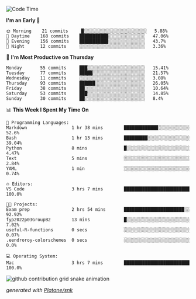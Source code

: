 <!--START_SECTION:waka-->
![Code Time](http://img.shields.io/badge/Code%20Time-195%20hrs%2013%20mins-blue)

**I'm an Early 🐤** 

```text
🌞 Morning    21 commits     █░░░░░░░░░░░░░░░░░░░░░░░░   5.88% 
🌆 Daytime    168 commits    ███████████░░░░░░░░░░░░░░   47.06% 
🌃 Evening    156 commits    ███████████░░░░░░░░░░░░░░   43.7% 
🌙 Night      12 commits     ░░░░░░░░░░░░░░░░░░░░░░░░░   3.36%

```
📅 **I'm Most Productive on Thursday** 

```text
Monday       55 commits     ███░░░░░░░░░░░░░░░░░░░░░░   15.41% 
Tuesday      77 commits     █████░░░░░░░░░░░░░░░░░░░░   21.57% 
Wednesday    11 commits     ░░░░░░░░░░░░░░░░░░░░░░░░░   3.08% 
Thursday     93 commits     ██████░░░░░░░░░░░░░░░░░░░   26.05% 
Friday       38 commits     ██░░░░░░░░░░░░░░░░░░░░░░░   10.64% 
Saturday     53 commits     ███░░░░░░░░░░░░░░░░░░░░░░   14.85% 
Sunday       30 commits     ██░░░░░░░░░░░░░░░░░░░░░░░   8.4%

```


📊 **This Week I Spent My Time On** 

```text
💬 Programming Languages: 
Markdown                 1 hr 38 mins        █████████████░░░░░░░░░░░░   52.6% 
Bash                     1 hr 13 mins        █████████░░░░░░░░░░░░░░░░   39.04% 
Python                   8 mins              █░░░░░░░░░░░░░░░░░░░░░░░░   4.47% 
Text                     5 mins              ░░░░░░░░░░░░░░░░░░░░░░░░░   2.84% 
YAML                     1 min               ░░░░░░░░░░░░░░░░░░░░░░░░░   0.74%

🔥 Editors: 
VS Code                  3 hrs 7 mins        █████████████████████████   100.0%

🐱‍💻 Projects: 
Exam prep                2 hrs 54 mins       ███████████████████████░░   92.92% 
fyp2022p03GroupB2        13 mins             █░░░░░░░░░░░░░░░░░░░░░░░░   7.02% 
useful-R-functions       0 secs              ░░░░░░░░░░░░░░░░░░░░░░░░░   0.07% 
.eendroroy-colorschemes  0 secs              ░░░░░░░░░░░░░░░░░░░░░░░░░   0.0%

💻 Operating System: 
Mac                      3 hrs 7 mins        █████████████████████████   100.0%

```


<!--END_SECTION:waka-->


<!--Snake Game-->
![github contribution grid snake animation](https://raw.githubusercontent.com/viggo-gascou/viggo-gascou/output/github-contribution-grid-snake.svg)

_generated with [Platane/snk](https://github.com/Platane/snk)_
<!--Snake Game-->

